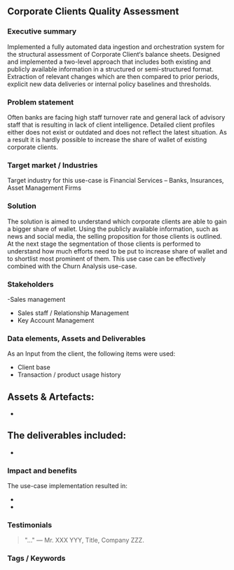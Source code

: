 ## Corporate Clients Quality Assessment
<!-- Use action-words to name the use-case, since it gives the reader an intention to implement it -->

<!--
Table of Content
1 Summary
2 Problem statement
3 Target markets
4 Solution description
5 Stakeholders
6 Inputs, assets and deliverables
7 Implementation results
8 Testimonials
9 Tags / keywords
-->

<!-- 1 Summary -->
### Executive summary
Implemented a fully automated data ingestion and orchestration system for the structural assessment of Corporate Client‘s balance sheets. Designed and implemented a two-level approach that includes both existing and publicly available information in a structured or semi-structured format. Extraction of relevant changes which are then compared to prior periods, explicit new data deliveries or internal policy baselines and thresholds.

<!-- 2 Problem statement -->
### Problem statement
Often banks are facing high staff turnover rate and general lack of advisory staff that is resulting in lack of client intelligence. Detailed client profiles either does not exist or outdated and does not reflect the latest situation. As a result it is hardly possible to increase the share of wallet of existing corporate clients.

<!-- 3 Target markets -->
### Target market / Industries
Target industry for this use-case is Financial Services – Banks, Insurances, Asset Management Firms

<!-- 4 Solution description -->
### Solution
The solution is aimed to understand which corporate clients are able to gain a bigger share of wallet. Using the publicly available information, such as news and social media, the selling proposition for those clients is outlined. At the next stage the segmentation of those clients is performed to understand how much efforts need to be put to increase share of wallet and to shortlist most prominent of them.
This use case can be effectively combined with the Churn Analysis use-case.

<!-- 5 Stakeholders -->
### Stakeholders
-Sales management
- Sales staff / Relationship Management
- Key Account Management

<!-- 6 Inputs, assets and deliverables -->
### Data elements, Assets and Deliverables

As an Input from the client, the following items were used:
- Client base
- Transaction / product usage history

Assets & Artefacts:
-
-

The deliverables included:
-
-

<!-- 7 Implementation results -->
### Impact and benefits

The use-case implementation resulted in:

-

-

<!-- 8 Testimonials -->
### Testimonials
> "..."
> — Mr. XXX YYY, Title, Company ZZZ.

<!-- 9 Tags / Keywords -->
### Tags / Keywords
#